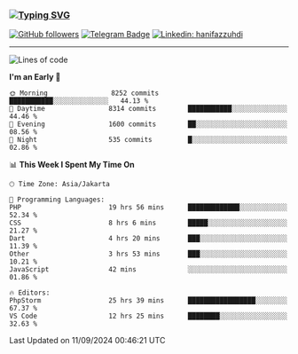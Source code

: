 ### [![Typing SVG](https://readme-typing-svg.herokuapp.com?font=lato&size=22&lines=Hi+There+👋)](https://git.io/typing-svg) 

[![GitHub followers](https://img.shields.io/github/followers/hanifazzuhdi?label=Follow&style=social)](https://github.com/hanifazzuhdi/?tab=follow) 
[![Telegram Badge](https://img.shields.io/badge/-hanif0198-blue?style=social&logo=telegram&link=https://www.t.me/hanif0198/)](https://www.t.me/hanif0198/) 
[![Linkedin: hanifazzuhdi](https://img.shields.io/badge/-hanifazzuhdi-blue?style=flat-square&logo=Linkedin&logoColor=white&link=https://www.linkedin.com/in/hanif-az-zuhdi-69688019b/)](https://www.linkedin.com/in/hanif-az-zuhdi-69688019b/) 

<hr/>

<!--START_SECTION:waka-->
![Lines of code](https://img.shields.io/badge/From%20Hello%20World%20I%27ve%20Written-64.8%20million%20lines%20of%20code-blue)

**I'm an Early 🐤** 

```text
🌞 Morning                8252 commits        ███████████░░░░░░░░░░░░░░   44.13 % 
🌆 Daytime                8314 commits        ███████████░░░░░░░░░░░░░░   44.46 % 
🌃 Evening                1600 commits        ██░░░░░░░░░░░░░░░░░░░░░░░   08.56 % 
🌙 Night                  535 commits         █░░░░░░░░░░░░░░░░░░░░░░░░   02.86 % 
```


📊 **This Week I Spent My Time On** 

```text
🕑︎ Time Zone: Asia/Jakarta

💬 Programming Languages: 
PHP                      19 hrs 56 mins      █████████████░░░░░░░░░░░░   52.34 % 
CSS                      8 hrs 6 mins        █████░░░░░░░░░░░░░░░░░░░░   21.27 % 
Dart                     4 hrs 20 mins       ███░░░░░░░░░░░░░░░░░░░░░░   11.39 % 
Other                    3 hrs 53 mins       ███░░░░░░░░░░░░░░░░░░░░░░   10.21 % 
JavaScript               42 mins             ░░░░░░░░░░░░░░░░░░░░░░░░░   01.86 % 

🔥 Editors: 
PhpStorm                 25 hrs 39 mins      █████████████████░░░░░░░░   67.37 % 
VS Code                  12 hrs 25 mins      ████████░░░░░░░░░░░░░░░░░   32.63 % 
```


 Last Updated on 11/09/2024 00:46:21 UTC
<!--END_SECTION:waka-->
